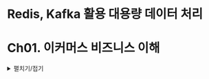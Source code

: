 # Redis, Kafka 활용 대용량 데이터 처리

# Ch01. 이커머스 비즈니스 이해
<details>
<summary>펼치기/접기</summary>

## 01. 이커머스 비즈니스 타입 및 환경

### E-commerce란?

commerce는 상거래라는 뜻으로, E-commerce는 전자상거래를 뜻한다.

과거의 시장 개념이 온라인 상점으로 옮겨졌다고 쉽게 생각하면 된다.

과거에는 발로 걸어서 시장을 가거나 차를 타고 시장을 가는 등 실제 대면을 통해 상거래를 진행했다면 현재는 모바일기기 혹은 패드 랩탑 pc 등을 통해 온라인으로 시장 상거래처럼 거래한다.

### Skateholder: 이해관계자

- 판매자(Seller, 사업자 or 개인)
- 구매자(Buyer, 소비자 or 사업자)
- `Platform 사업자` (OpenMarket: Naver, Coupang, VericalMarket:무신사)
+ 제품이나 서비스를 만드는 사람

## E-commere Business Type

### Brand Store - ex) Ni*e

실제 프로덕트를 만들고(물론 외주 가능) 브랜드를 만들어 자신들의 공식 홈페이지 웹사이트를 제작하여 고객들이 온라인에서 쉽게 구매할 수 있도록 만드는 역할이다.

이 사람들의 주 관점은 자사 제품에 대해 어떻게 잘 판매 할 것인지가 주 목적이다.

자신들의 제품을 잘 판매하기 위한 도구로서 온라인 마켓을 이용한다고 볼 수 있다.

그렇기에 상품의 세세한 내용이나 정확한 설명, 소재 등이 명확하게 표현되어 있는 경우가 많다.

### Open Market- ex) Cou*ang, Na*er

예를 들어 장난감 을 검색했을 때  출력되고 여러 사업자들이 판매하는 장난감에 대한 물건 리스트가 수십 수백 수천개 검색된다.

이러한 비즈니스 타입을 `오픈 마켓` 이라고 부른다.

Producer(공급자)가 따로 있고 Seller들이 구매하여 Open Market에 올리는 경우와

Producer가 직접 올리는 두가지 경우가 있다.

이러한 플랫폼 사업자들의 주관점은 마켓을 얼마나 어떻게 활성화 시킬 수 있을까 라는 고민이 주된 주관점이다.

좀더 많은 Seller(상인) 들이 모여야 물건의 수가 풍부해지고, 구매자들이 소비할 컨텐츠들이 점점 많아지면서 마켓이 점점 커지고 그로 인해 플랫폼 사업자가 얻는 중간 마진 등이 올라갈 수 있기 때문이다.

### Brand Store Type과 차이점

1. 상품의 개수와 다양성이 많다.
   상품의 수가 굉장히 많다.
   예시로 들었던 Ni*e는 해당 브랜드에서 만든 상품이 대부분 이다.
   하지만 오픈마켓의 경우 사업자가 늘수록 계속 상품이 늘어나고, 가격, 스타일 등 상품 카테고리의 다양성이 굉장히 많아진다
2. 판매자 관리
   편한 환경을 제공함으로 써 마켓의 이점을 충분히 어필하여 판매자를 모으는것이 중요하다.
3. 정보 통제의 어려움
   굉장히 많은 사업자들이 존재하기 때문에 그들이 관리하는 데이터 체계와 플랫폼에서 관리하는 정보 체계가 다를수 밖에 없으므로 이러한 것들을 하나로 모아 통합하여 관리해야 한다.
</details>